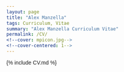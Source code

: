 ```yaml
---
layout: page
title: "Alex Manzella"
tags: Curriculum, Vitae
summary: "Alex Manzella Curriculum Vitae"
permalink: /CV/
<!--cover: mpicon.jpg-->
<!--cover-centered: 1-->
---
```


<style>
body {
font-family: Helvetica, Arial, sans-serif;
}
footer,.headerImageWrapper,.site-header{
display:none;
}
</style>

{% include CV.md %}
